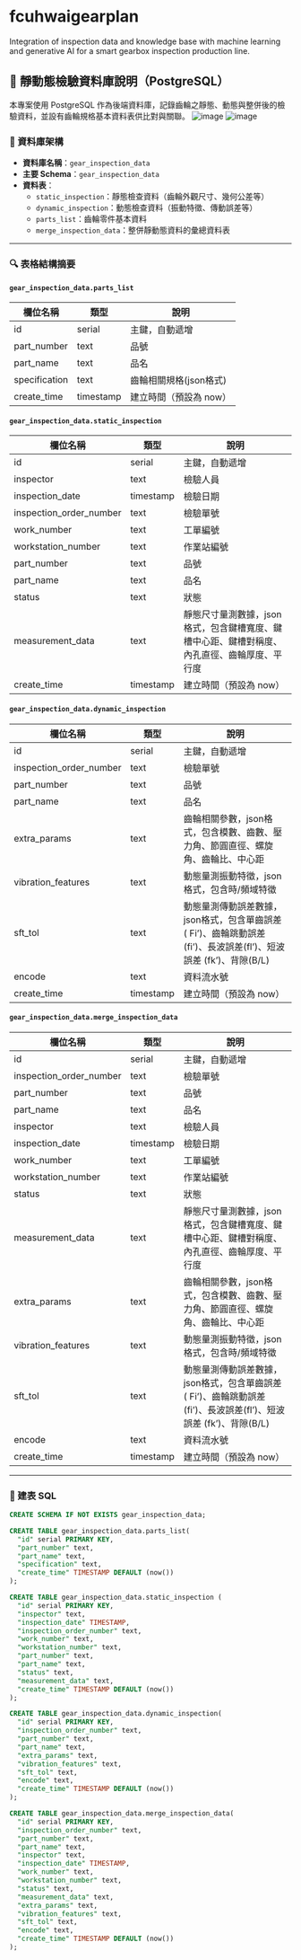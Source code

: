 # fcuhwaigearplan

Integration of inspection data and knowledge base with machine learning and generative AI for a smart gearbox inspection production line.

## 📂 靜動態檢驗資料庫說明（PostgreSQL）

本專案使用 PostgreSQL 作為後端資料庫，記錄齒輪之靜態、動態與整併後的檢驗資料，並設有齒輪規格基本資料表供比對與關聯。
![image](https://github.com/user-attachments/assets/29465ff0-51cb-41bf-b3ba-bf2d08fc4ecc)
![image](https://github.com/user-attachments/assets/58f84966-8f1c-441a-a5bd-4b934ee73db1)

### 🧱 資料庫架構

- **資料庫名稱**：`gear_inspection_data`
- **主要 Schema**：`gear_inspection_data`
- **資料表**：
  - `static_inspection`：靜態檢查資料（齒輪外觀尺寸、幾何公差等）
  - `dynamic_inspection`：動態檢查資料（振動特徵、傳動誤差等）
  - `parts_list`：齒輪零件基本資料
  - `merge_inspection_data`：整併靜動態資料的彙總資料表

---

### 🔍 表格結構摘要

#### `gear_inspection_data.parts_list`

| 欄位名稱       | 類型      | 說明                     |
|----------------|-----------|--------------------------|
| id             | serial    | 主鍵，自動遞增           |
| part_number     | text      | 品號                     |
| part_name       | text      | 品名                     |
| specification   | text      | 齒輪相關規格(json格式) |
| create_time     | timestamp | 建立時間（預設為 now）   |

#### `gear_inspection_data.static_inspection`

| 欄位名稱                 | 類型      | 說明                                  |
|--------------------------|-----------|---------------------------------------|
| id                       | serial    | 主鍵，自動遞增                        |
| inspector                | text      | 檢驗人員                               |
| inspection_date          | timestamp | 檢驗日期                               |
| inspection_order_number  | text      | 檢驗單號                               |
| work_number              | text      | 工單編號                               |
| workstation_number       | text      | 作業站編號                             |
| part_number              | text      | 品號                                   |
| part_name                | text      | 品名                                   |
| status                   | text      | 狀態                                   |
| measurement_data         | text      | 靜態尺寸量測數據，json格式，包含鍵槽寬度、鍵槽中心距、鍵槽對稱度、內孔直徑、齒輪厚度、平行度 |
| create_time              | timestamp | 建立時間（預設為 now）                 |

#### `gear_inspection_data.dynamic_inspection`

| 欄位名稱           | 類型      | 說明                                           |
|--------------------|-----------|------------------------------------------------|
| id                 | serial    | 主鍵，自動遞增                                 |
| inspection_order_number | text      | 檢驗單號                                       |
| part_number         | text      | 品號                                           |
| part_name           | text      | 品名                                           |
| extra_params        | text      | 齒輪相關參數，json格式，包含模數、齒數、壓力角、節圓直徑、螺旋角、齒輪比、中心距   |
| vibration_features  | text      | 動態量測振動特徵，json格式，包含時/頻域特徵       |
| sft_tol             | text      | 動態量測傳動誤差數據，json格式，包含單齒誤差 ( Fi’)、齒輪跳動誤差 (fi’)、長波誤差(fl’)、短波誤差 (fk’)、背隙(B/L)   |
| encode              | text      | 資料流水號                                     |
| create_time         | timestamp | 建立時間（預設為 now）                         |

#### `gear_inspection_data.merge_inspection_data`

| 欄位名稱               | 類型      | 說明                                           |
|------------------------|-----------|------------------------------------------------|
| id                     | serial    | 主鍵，自動遞增                                 |
| inspection_order_number| text      | 檢驗單號                                       |
| part_number            | text      | 品號                                           |
| part_name              | text      | 品名                                           |
| inspector              | text      | 檢驗人員                                       |
| inspection_date        | timestamp | 檢驗日期                                       |
| work_number            | text      | 工單編號                                       |
| workstation_number     | text      | 作業站編號                                     |
| status                 | text      | 狀態                         |
| measurement_data       | text      | 靜態尺寸量測數據，json格式，包含鍵槽寬度、鍵槽中心距、鍵槽對稱度、內孔直徑、齒輪厚度、平行度     |
| extra_params           | text      | 齒輪相關參數，json格式，包含模數、齒數、壓力角、節圓直徑、螺旋角、齒輪比、中心距                |
| vibration_features     | text      | 動態量測振動特徵，json格式，包含時/頻域特徵       |
| sft_tol                | text      | 動態量測傳動誤差數據，json格式，包含單齒誤差 ( Fi’)、齒輪跳動誤差 (fi’)、長波誤差(fl’)、短波誤差 (fk’)、背隙(B/L)   |
| encode                 | text      | 資料流水號                                     |
| create_time            | timestamp | 建立時間（預設為 now）                         |

---

### 🧾 建表 SQL

```sql
CREATE SCHEMA IF NOT EXISTS gear_inspection_data;

CREATE TABLE gear_inspection_data.parts_list(
  "id" serial PRIMARY KEY,
  "part_number" text,
  "part_name" text,
  "specification" text,
  "create_time" TIMESTAMP DEFAULT (now())
);

CREATE TABLE gear_inspection_data.static_inspection (  
  "id" serial PRIMARY KEY,  
  "inspector" text,  
  "inspection_date" TIMESTAMP,  
  "inspection_order_number" text,  
  "work_number" text,  
  "workstation_number" text,  
  "part_number" text,  
  "part_name" text,  
  "status" text,  
  "measurement_data" text,  
  "create_time" TIMESTAMP DEFAULT (now())
);

CREATE TABLE gear_inspection_data.dynamic_inspection(  
  "id" serial PRIMARY KEY,  
  "inspection_order_number" text,  
  "part_number" text,  
  "part_name" text,  
  "extra_params" text,  
  "vibration_features" text,  
  "sft_tol" text,  
  "encode" text,
  "create_time" TIMESTAMP DEFAULT (now())
);

CREATE TABLE gear_inspection_data.merge_inspection_data(
  "id" serial PRIMARY KEY,
  "inspection_order_number" text,
  "part_number" text,
  "part_name" text,
  "inspector" text,
  "inspection_date" TIMESTAMP,
  "work_number" text,
  "workstation_number" text,
  "status" text,
  "measurement_data" text,
  "extra_params" text,
  "vibration_features" text,
  "sft_tol" text,
  "encode" text,
  "create_time" TIMESTAMP DEFAULT (now())
);
```
